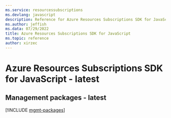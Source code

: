 ```yaml
---
ms.service: resourcessubscriptions
ms.devlang: javascript
description: Reference for Azure Resources Subscriptions SDK for JavaScript
ms.author: jeffish
ms.data: 07/29/2022
title: Azure Resources Subscriptions SDK for JavaScript
ms.topic: reference
author: xirzec
---
```

# Azure Resources Subscriptions SDK for JavaScript - latest

## Management packages - latest
[!INCLUDE [mgmt-packages](resources-subscriptions-mgmt-index.md)]